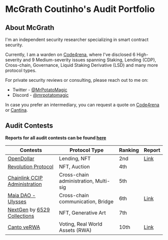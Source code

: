 # McGrath Coutinho's Audit Portfolio

## About McGrath

I'm an independent security researcher specializing in smart contract security.

Currently, I am a warden on [Code4rena](https://code4rena.com/), where I've disclosed 6 High-severity and 9 Medium-severity issues spanning Staking, Lending (CDP), Cross-chain, Governance, Liquid Staking Derivative (LSD) and many more protocol types.

For private security reviews or consulting, please reach out to me on:
 - Twitter - [@MrPotatoMagic](https://twitter.com/MrPotatoMagic)
 - Discord - [@mrpotatomagic](https://discord.com/users/763818501004722187)

In case you prefer an intermediary, you can request a quote on [Code4rena](https://code4rena.com/@MrPotatoMagic) or [Cantina](https://cantina.xyz/u/MrPotatoMagic).

## Audit Contests

**Reports for all audit contests can be found [here](./audit-contests.md)**

| Contests                                                                                                                                                                     | Protocol Type                         | Ranking | Report                                    |
|------------------------------------------------------------------------------------------------------------------------------------------------------------------------------|---------------------------------------|---------|-------------------------------------------|
| [OpenDollar](https://code4rena.com/contests/2023-10-open-dollar#top)                                                                                                         | Lending, NFT                          | 2nd     | [Link](./code4rena/2023-10-opendollar.md) |
| [Revolution Protocol](https://code4rena.com/audits/2023-12-revolution-protocol#top)                                                                                          | NFT, Auction                          | 4th     |                                           |
| [Chainlink CCIP Administration](https://code4rena.com/contests/2023-07-chainlink-cross-chain-contract-administration-multi-signature-contract-timelock-and-call-proxies#top) | Cross-chain administration, Multi-sig | 5th     |                                           |
| [Maia DAO - Ulysses](https://code4rena.com/contests/2023-09-maia-dao-ulysses#top)                                                                                            | Cross-chain communication, Bridge     | 6th     | [Link](./code4rena/2023-09-maia.md)       |
| [NextGen](https://code4rena.com/audits/2023-10-nextgen#top) by [6529 Collections](https://twitter.com/6529Collections)                                                       | NFT, Generative Art                   | 7th     |                                           |
| [Canto veRWA](https://code4rena.com/contests/2023-08-verwa#top)                                                                                                              | Voting, Real World Assets (RWA)       | 10th    | [Link](./code4rena/2023-08-verwa.md)      |
